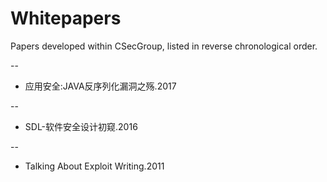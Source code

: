 # Whitepapers
Papers developed within CSecGroup, listed in reverse chronological order.

--

* 应用安全:JAVA反序列化漏洞之殇.2017

--

* SDL-软件安全设计初窥.2016

--

* Talking About Exploit Writing.2011

